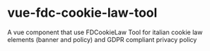 # vue-fdc-cookie-law-tool
A vue component that use FDCookieLaw Tool for italian cookie law elements (banner and policy) and GDPR compliant privacy policy
